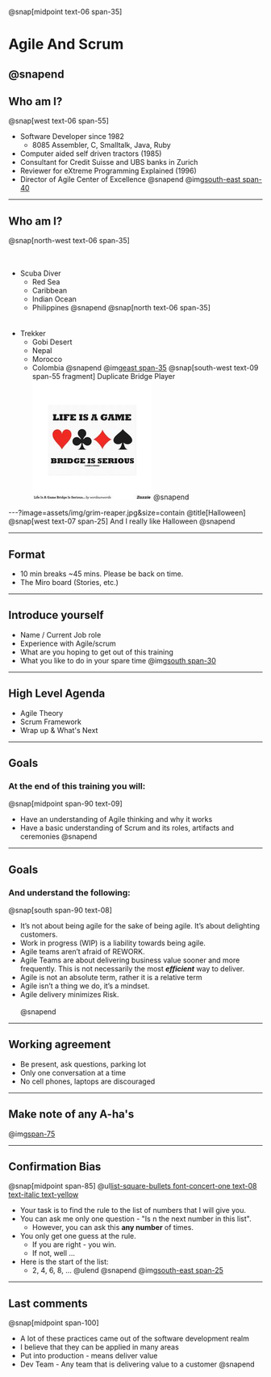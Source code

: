 
@snap[midpoint text-06 span-35]
# Agile And Scrum
@snapend
---
## Who am I?
@snap[west text-06 span-55]
- Software Developer since 1982
  - 8085 Assembler, C, Smalltalk, Java, Ruby
- Computer aided self driven tractors (1985)
- Consultant for Credit Suisse and UBS banks in Zurich
- Reviewer for eXtreme Programming Explained (1996)
- Director of Agile Center of Excellence
@snapend
@img[south-east span-40](assets/img/bio-greg-on-hill.jpg)

---
## Who am I?
@snap[north-west text-06 span-35]
<br><br><br>
- Scuba Diver
    - Red Sea
    - Caribbean
    - Indian Ocean
    - Philippines
@snapend
@snap[north text-06 span-35]
<br><br><br>
- Trekker
    - Gobi Desert
    - Nepal
    - Morocco
    - Colombia
@snapend
@img[east span-35](assets/img/bio-greg-on-hill.jpg)
@snap[south-west text-09 span-55 fragment]
Duplicate Bridge Player
![](assets/img/duplicate-bridge.jpg)
@snapend

---?image=assets/img/grim-reaper.jpg&size=contain
@title[Halloween]
@snap[west text-07 span-25]
And I really like Halloween
@snapend

---
## Format
- 10 min breaks ~45 mins. Please be back on time.
- The Miro board (Stories, etc.)
---
## Introduce yourself
- Name / Current Job role
- Experience with Agile/scrum
- What are you hoping to get out of this training
- What you like to do in your spare time
@img[south span-30](assets/img/introduce-yourself.jpg)

---
## High Level Agenda
- Agile Theory
- Scrum Framework
- Wrap up & What's Next

---
## Goals
### At the end of this training you will:
@snap[midpoint span-90 text-09]
- Have an understanding of Agile thinking and why it works
- Have a basic understanding of Scrum and its roles, artifacts and ceremonies
@snapend

---
## Goals
### And understand the following:
@snap[south span-90 text-08]
- It’s not about being agile for the sake of being agile. It’s about delighting customers.
- Work in progress (WIP) is a liability towards being agile.
- Agile teams aren’t afraid of REWORK.
- Agile Teams are about delivering business value sooner and more frequently. This is not necessarily the most ***efficient*** way to deliver.
- Agile is not an absolute term, rather it is a relative term
- Agile isn’t a thing we do, it’s a mindset.
- Agile delivery minimizes Risk.
<br><br>
@snapend
---
## Working agreement
- Be present, ask questions, parking lot
- Only one conversation at a time
- No cell phones, laptops are discouraged

---
## Make note of any A-ha's
@img[span-75](assets/img/aha.png)

---
## Confirmation Bias
@snap[midpoint span-85]
@ul[list-square-bullets font-concert-one text-08 text-italic text-yellow](true)
- Your task is to find the rule to the list of numbers that I will give you.
- You can ask me only one question - "Is n the next number in this list".
  - However, you can ask this **any number** of times.
- You only get one guess at the rule.
  - If you are right - you win.
  - If not, well ...
- Here is the start of the list:
    - 2, 4, 6, 8, ...
@ulend
@snapend
@img[south-east span-25](assets/img/thinking-cap.jpg)

---
## Last comments
@snap[midpoint span-100]
- A lot of these practices came out of the software development realm
- I believe that they can be applied in many areas
- Put into production - means deliver value
- Dev Team - Any team that is delivering value to a customer
@snapend
